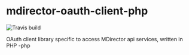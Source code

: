 # mdirector-oauth-client-php

![Travis build](https://travis-ci.com/Antevenio/mdirector-oauth-client.svg?branch=master)

OAuth client library specific to access MDirector api services, written in PHP
-php
